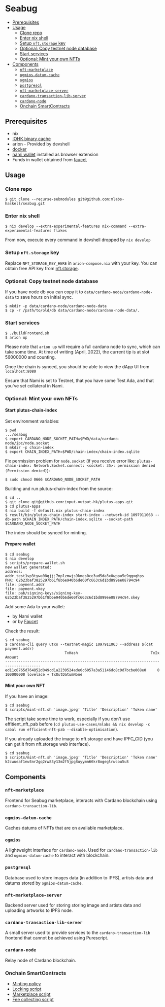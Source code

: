 # Seabug

- [Prerequisites](#prerequisites)
- [Usage](#usage)
  * [Clone repo](#clone-repo)
  * [Enter nix shell](#enter-nix-shell)
  * [Setup `nft.storage` key](#setup--nftstorage--key)
  * [Optional: Copy testnet node database](#optional--copy-testnet-node-database)
  * [Start services](#start-services)
  * [Optional: Mint your own NFTs](#optional--mint-your-own-nfts)
- [Components](#components)
  * [`nft-marketplace`](#-nft-marketplace-)
  * [`ogmios-datum-cache`](#-ogmios-datum-cache-)
  * [`ogmios`](#-ogmios-)
  * [`postgresql`](#-postgresql-)
  * [`nft-marketplace-server`](#-nft-marketplace-server-)
  * [`cardano-transaction-lib-server`](#-cardano-transaction-lib-server-)
  * [`cardano-node`](#-cardano-node-)
  * [Onchain SmartContracts](#onchain-smartcontracts)

## Prerequisites

- nix
- [IOHK binary cache](https://github.com/input-output-hk/plutus#how-to-set-up-the-iohk-binary-caches)
- arion - Provided by devshell
- [docker](https://docs.docker.com/get-docker/)
- [nami wallet](https://namiwallet.io/) installed as browser extension
- Funds in wallet obtained from [faucet](https://testnets.cardano.org/en/testnets/cardano/tools/faucet/)

## Usage

### Clone repo

```shell
$ git clone --recurse-submodules git@github.com:mlabs-haskell/seabug.git
```

### Enter nix shell

```shell
$ nix develop --extra-experimental-features nix-command --extra-experimental-features flakes
```
From now, execute every command in devshell dropped by `nix develop`

### Setup `nft.storage` key

Replace `NFT_STORAGE_KEY_HERE` in `arion-compose.nix` with your key. You can obtain free API key from [nft.storage](https://nft.storage/).

### Optional: Copy testnet node database

If you have node db you can copy it to `data/cardano-node/cardano-node-data` to save hours on initial sync.
```shell
$ mkdir -p data/cardano-node/cardano-node-data
$ cp -r /path/to/old/db data/cardano-node/cardano-node-data/.
```

### Start services

```shell
$ ./buildFrontend.sh
$ arion up
```

Please note that `arion up` will require a full cardano node to sync, which can take some time.  At time of writing (April, 2022), the current tip is at slot 56000000 and counting.

Once the chain is synced, you should be able to view the dApp UI from `localhost:8080`

Ensure that Nami is set to Testnet, that you have some Test Ada, and that you've set collateral in Nami.

### Optional: Mint your own NFTs

#### Start plutus-chain-index 

Set environment variables:

``` shell
$ pwd
.../seabug
$ export CARDANO_NODE_SOCKET_PATH=$PWD/data/cardano-node/ipc/node.socket
$ mkdir -p chain-index
$ export CHAIN_INDEX_PATH=$PWD/chain-index/chain-index.sqlite
```

Fix permission problem for `node.socket` (if you receive error like: `plutus-chain-index: Network.Socket.connect: <socket: 35>: permission denied (Permission denied)`):

``` shell
$ sudo chmod 0666 $CARDANO_NODE_SOCKET_PATH
```

Building and run plutus-chain-index from the source:

```
$ cd ..
$ git clone git@github.com:input-output-hk/plutus-apps.git 
$ cd plutus-apps
$ nix build -f default.nix plutus-chain-index
$ result/bin/plutus-chain-index start-index --network-id 1097911063 --db-path $CHAIN_INDEX_PATH/chain-index.sqlite --socket-path $CARDANO_NODE_SOCKET_PATH
```

The index should be synced for minting. 

#### Prepare wallet

``` shell
$ cd seabug
$ nix develop
$ scripts/prepare-wallet.sh
new wallet generated:
address: addr_test1vp3tywa08qjjj7mplzmwjs9kmes0ce3ud5da3x0wppu5e9qgxqhps
PHK: 62b23baf3825297b61f8b6e940b6de60fc663c6d1bd899ee08794c94
file: payment.addr
file: payment.vkey
file: pab/signing-keys/signing-key-62b23baf3825297b61f8b6e940b6de60fc663c6d1bd899ee08794c94.skey
```

Add some Ada to your wallet:
- by Nami wallet
- or by [Faucet](https://testnets.cardano.org/en/testnets/cardano/tools/faucet/)
  
Check the result:
  
```shell
$ cd seabug
$ cardano-cli query utxo --testnet-magic 1097911063 --address $(cat payment.addr)
                           TxHash                                 TxIx        Amount
--------------------------------------------------------------------------------------
ed11c8765d764852d049cd1a2239524ade0c6057a3a51146dc8c9d7bcbe008e0     0        100000000 lovelace + TxOutDatumNone
```

#### Mint your own NFT

If you have an image:

``` shell
$ cd seabug
$ scripts/mint-nft.sh 'image.jpeg' 'Title' 'Description' 'Token name' 
```

The script take some time to work, especially if you don't use effitient_nft_pab before (`cd plutus-use-cases/mlabs && nix develop -c cabal run efficient-nft-pab --disable-optimisation`). 

If you already uploaded the image to nft.storage and have IPFC_CID (you can get it from nft.storage web interface).

``` shell
$ cd seabug
$ scripts/mint-nft.sh 'image.jpeg' 'Title' 'Description' 'Token name' k2cwueaf1ew3nr2gq2rw83y13m2f5jpg8uyymn66kr8ogeglrwcou5u8
```

## Components

### `nft-marketplace`

Frontend for Seabug marketplace, interacts with Cardano blockchain using `cardano-transaction-lib`.

### `ogmios-datum-cache`

Caches datums of NFTs that are on available marketplace.

### `ogmios`

A lightweight interface for `cardano-node`. Used for `cardano-transaction-lib` and `ogmios-datum-cache` to interact with blockchain.

### `postgresql`

Database used to store images data (in addition to IPFS), artists data and datums stored by `ogmios-datum-cache`.

### `nft-marketplace-server`

Backend server used for storing storing image and artists data and uploading artworks to IPFS node.

### `cardano-transaction-lib-server`

A small server used to provide services to the `cardano-transaction-lib` frontend that cannot be achieved using Purescript.

### `cardano-node`

Relay node of Cardano blockchain.

### Onchain SmartContracts

- [Minting policy](https://github.com/mlabs-haskell/plutus-use-cases/blob/927eade6aa9ad37bf2e9acaf8a14ae2fc304b5ba/mlabs/src/Mlabs/EfficientNFT/Token.hs)
- [Locking script](https://github.com/mlabs-haskell/plutus-use-cases/blob/927eade6aa9ad37bf2e9acaf8a14ae2fc304b5ba/mlabs/src/Mlabs/EfficientNFT/Lock.hs)
- [Marketplace script](https://github.com/mlabs-haskell/plutus-use-cases/blob/927eade6aa9ad37bf2e9acaf8a14ae2fc304b5ba/mlabs/src/Mlabs/EfficientNFT/Marketplace.hs)
- [Fee collecting script](https://github.com/mlabs-haskell/plutus-use-cases/blob/927eade6aa9ad37bf2e9acaf8a14ae2fc304b5ba/mlabs/src/Mlabs/EfficientNFT/Dao.hs)
